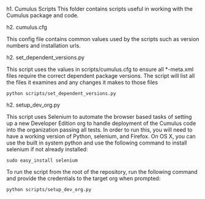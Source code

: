 h1. Cumulus Scripts
This folder contains scripts useful in working with the Cumulus package and code.

h2. cumulus.cfg

This config file contains common values used by the scripts such as version numbers and installation urls.

h2. set_dependent_versions.py

This script uses the values in scripts/cumulus.cfg to ensure all \*-meta.xml files require the correct dependent package versions.  The script will list all the files it examines and any changes it makes to those files

`python scripts/set_dependent_versions.py`

h2. setup_dev_org.py

This script uses Selenium to automate the browser based tasks of setting up a new Developer Edition org to handle deployment of the Cumulus code into the organization passing all tests.  In order to run this, you will need to have a working version of Python, selenium, and Firefox.  On OS X, you can use the built in system python and use the following command to install selenium if not already installed:

`sudo easy_install selenium`

To run the script from the root of the repository, run the following command and provide the credentials to the target org when prompted:

`python scripts/setup_dev_org.py`
